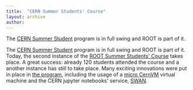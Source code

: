 ```yaml
---
title:  "CERN Summer Students' Course"
layout: archive
author:
---
```


The [CERN Summer Student](https://home.cern/students-educators/summer-student-programme)
program is in full swing and ROOT is part of it.

The [CERN Summer Student](https://home.cern/students-educators/summer-student-programme)
program is in full swing and ROOT is part of it. Today, the second instance of the
[ROOT Summer Students' Course](http://hr-dep.web.cern.ch/content/root) takes place. A great
success: already 120 students attended the course and a another instance has still to take place.
Many exciting innovations were put in place in [the program](https://github.com/root-mirror/training),
including the usage of a [micro CernVM](https://cernvm.cern.ch/) virtual machine and the
CERN jupyter notebooks' service, [SWAN](http://swan.web.cern.ch/).